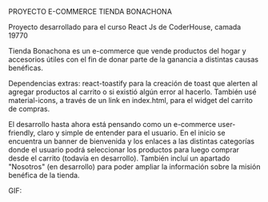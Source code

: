 PROYECTO E-COMMERCE TIENDA BONACHONA

Proyecto desarrollado para el curso React Js de CoderHouse, camada 19770

Tienda Bonachona es un e-commerce que vende productos del hogar y accesorios útiles con el fin de donar parte de la ganancia a distintas causas benéficas.

Dependencias extras: react-toastify para la creación de toast que alerten al agregar productos al carrito o si existió algún error al hacerlo. También usé material-icons, a través de un link en index.html, para el widget del carrito de compras.

El desarrollo hasta ahora está pensando como un e-commerce user-friendly, claro y simple de entender para el usuario. En el inicio se encuentra un banner de bienvenida y los enlaces a las distintas categorías donde el usuario podrá seleccionar los productos para luego comprar desde el carrito (todavía en desarrollo). También incluí un apartado "Nosotros" (en desarrollo) para poder ampliar la información sobre la misión benéfica de la tienda.

GIF:  <link href="/assets/FuncionalidadReact.gif" />
